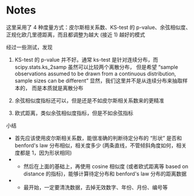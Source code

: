 Notes
======

这里采用了 4 种度量方式：皮尔斯相关系数、KS-test 的 p-value、余弦相似度、正规化欧几里德距离，而且都调整为越大 (接近 1) 越好的模式

经过一些测试，发现

1. KS-test 的 p-value 并不好。通常 ks-test 是针对连续分布，而 scipy.stats.ks_2samp 虽然可以比较两个离散分布，
    但是希望 “sample observations assumed to be drawn from a continuous distribution, sample sizes can be different”
    显然，我们这里并不是从连续分布来抽取样本的， 而是本质就是离散分布

2. 余弦相似度指标还可以，但是还是不如皮尔斯相关系数来的更精准

3. 欧式距离，类似余弦相似度指标，但是不如余弦指标

小结

- 首先应该使用皮尔斯相关系数，能很准确的判断待定分布的 “形状” 是否和 benford's law 分布相似，相关度多少 (两条直线，不管倾斜角度如何，相关度都是 1，因为形状相同)
- - 然后在上面的基础上，再使用 cosine 相似度 (或者欧式距离等 based on distance 的指标)，能够计算待定分布和 benford's law 分布的距离数据
- - 最开始，一定要清洗数据，去掉无效数字、年份、月份、编号等




